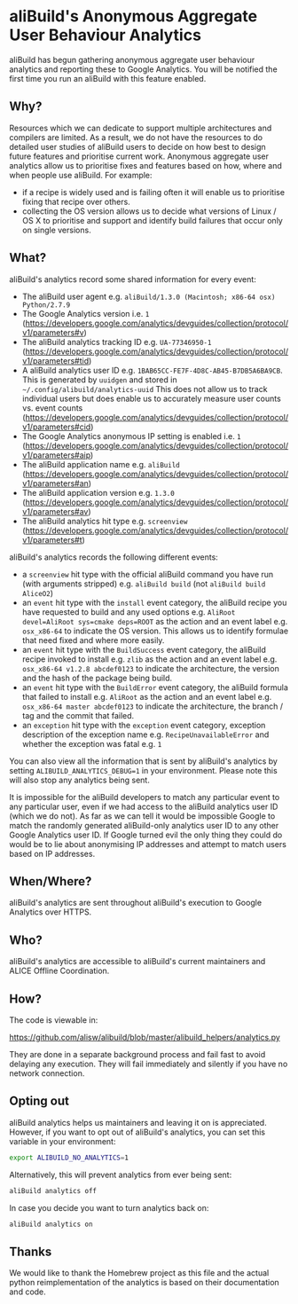 # aliBuild's Anonymous Aggregate User Behaviour Analytics

aliBuild has begun gathering anonymous aggregate user behaviour analytics and
reporting these to Google Analytics. You will be notified the first time you
run an aliBuild with this feature enabled.

## Why?
Resources which we can dedicate to support multiple architectures and compilers are
limited. As a result, we do not have the resources to do detailed user
studies of aliBuild users to decide on how best to design future features and
prioritise current work. Anonymous aggregate user analytics allow us to
prioritise fixes and features based on how, where and when people use aliBuild.
For example:

- if a recipe is widely used and is failing often it will enable us to
  prioritise fixing that recipe over others.
- collecting the OS version allows us to decide what versions of Linux / OS X to
  prioritise and support and identify build failures that occur only on single
  versions.

## What?
aliBuild's analytics record some shared information for every event:

- The aliBuild user agent e.g. `aliBuild/1.3.0 (Macintosh; x86-64 osx) Python/2.7.9`
- The Google Analytics version i.e. `1`
  (https://developers.google.com/analytics/devguides/collection/protocol/v1/parameters#v)
- The aliBuild analytics tracking ID e.g. `UA-77346950-1`
  (https://developers.google.com/analytics/devguides/collection/protocol/v1/parameters#tid)
- A aliBuild analytics user ID e.g. `1BAB65CC-FE7F-4D8C-AB45-B7DB5A6BA9CB`.
  This is generated by `uuidgen` and stored in `~/.config/alibuild/analytics-uuid`
  This does not allow us to track individual users but does enable us to
  accurately measure user counts vs. event counts
  (https://developers.google.com/analytics/devguides/collection/protocol/v1/parameters#cid)
- The Google Analytics anonymous IP setting is enabled i.e. `1`
  (https://developers.google.com/analytics/devguides/collection/protocol/v1/parameters#aip)
- The aliBuild application name e.g. `aliBuild` (https://developers.google.com/analytics/devguides/collection/protocol/v1/parameters#an)
- The aliBuild application version e.g. `1.3.0` (https://developers.google.com/analytics/devguides/collection/protocol/v1/parameters#av)
- The aliBuild analytics hit type e.g. `screenview` (https://developers.google.com/analytics/devguides/collection/protocol/v1/parameters#t)

aliBuild's analytics records the following different events:

- a `screenview` hit type with the official aliBuild command you have run (with
  arguments stripped) e.g. `aliBuild build` (not `aliBuild build AliceO2`)
- an `event` hit type with the `install` event category, the aliBuild recipe you
  have requested to build and any used options e.g. `AliRoot devel=AliRoot sys=cmake deps=ROOT` as the
  action and an event label e.g. `osx_x86-64` to indicate
  the OS version. This allows us to identify formulae that need fixed and where
  more easily.
- an `event` hit type with the `BuildSuccess` event category, the aliBuild
  recipe invoked to install e.g. `zlib` as the action and an event label
  e.g. `osx_x86-64 v1.2.8 abcdef0123` to indicate the architecture, the version and
  the hash of the package being build.
- an `event` hit type with the `BuildError` event category, the aliBuild
  formula that failed to install e.g. `AliRoot` as the action and an event label
  e.g. `osx_x86-64 master abcdef0123` to indicate the architecture, the branch / tag
  and the commit that failed.
- an `exception` hit type with the `exception` event category, exception
  description of the exception name e.g. `RecipeUnavailableError` and whether
  the exception was fatal e.g. `1`

You can also view all the information that is sent by aliBuild's
analytics by setting `ALIBUILD_ANALYTICS_DEBUG=1` in your environment.
Please note this will also stop any analytics being sent.

It is impossible for the aliBuild developers to match any particular
event to any particular user, even if we had access to the aliBuild
analytics user ID (which we do not). As far as we can tell it would
be impossible Google to match the randomly generated aliBuild-only
analytics user ID to any other Google Analytics user ID. If Google
turned evil the only thing they could do would be to lie about
anonymising IP addresses and attempt to match users based on IP
addresses.

## When/Where?
aliBuild's analytics are sent throughout aliBuild's execution to Google
Analytics over HTTPS.

## Who?
aliBuild's analytics are accessible to aliBuild's current maintainers
and ALICE Offline Coordination.

## How?
The code is viewable in:

https://github.com/alisw/alibuild/blob/master/alibuild_helpers/analytics.py

They are done in a separate background process and fail fast to
avoid delaying any execution. They will fail immediately and silently if
you have no network connection.

## Opting out
aliBuild analytics helps us maintainers and leaving it on is
appreciated. However, if you want to opt out of aliBuild's analytics,
you can set this variable in your environment:

```sh
export ALIBUILD_NO_ANALYTICS=1
```

Alternatively, this will prevent analytics from ever being sent:

```sh
aliBuild analytics off
```

In case you decide you want to turn analytics back on:

```sh
aliBuild analytics on
```

## Thanks
We would like to thank the Homebrew project as this file and the actual
python reimplementation of the analytics is based on their documentation
and code.
